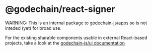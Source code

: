 # @godechain/react-signer

WARNING: This is an internal package to [godechain-js/apps](https://github.com/godechain-js/apps) so is not inteded (yet) for broad use.

For the existing sharable components usable in external React-based projects, take a look at the [godechain-js/ui documentation](https://godechain.js.org/ui/)
